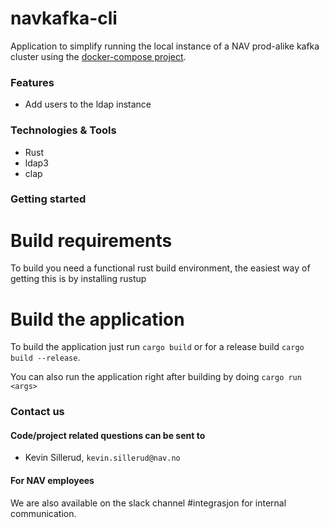 # navkafka-cli
Application to simplify running the local instance of a NAV prod-alike kafka cluster using the [docker-compose 
project](https://github.com/navikt/navkafka-docker-compose).

### Features
* Add users to the ldap instance

### Technologies & Tools

* Rust
* ldap3
* clap

### Getting started
# Build requirements
 To build you need a functional rust build environment, the easiest way of getting this is by installing rustup
# Build the application
To build the application just run ```cargo build``` or for a release build ```cargo build --release```.

You can also run the application right after building by doing ```cargo run <args>```


### Contact us
#### Code/project related questions can be sent to 
* Kevin Sillerud, `kevin.sillerud@nav.no`

#### For NAV employees
We are also available on the slack channel #integrasjon for internal communication.
